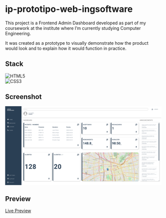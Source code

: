 # ip-prototipo-web-ingsoftware

This project is a Frontend Admin Dashboard developed as part of my coursework at the institute where I’m currently studying Computer Engineering.

It was created as a prototype to visually demonstrate how the product would look and to explain how it would function in practice.

## Stack

![HTML5](https://img.shields.io/badge/html5-%23E34F26.svg?style=for-the-badge&logo=html5&logoColor=white)<br>
![CSS3](https://img.shields.io/badge/css3-%231572B6.svg?style=for-the-badge&logo=css3&logoColor=white)

## Screenshot

![alt text](<127.0.0.1_5500_index.html (2).png>)

## Preview

[Live Preview](https://anthonybac.github.io/ip-prototipo-web-ingsoftware/)
